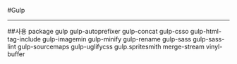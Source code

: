 #Gulp
*********
##사용 package
gulp
gulp-autoprefixer
gulp-concat
gulp-csso
gulp-html-tag-include
gulp-imagemin
gulp-minify
gulp-rename
gulp-sass
gulp-sass-lint
gulp-sourcemaps
gulp-uglifycss
gulp.spritesmith
merge-stream
vinyl-buffer